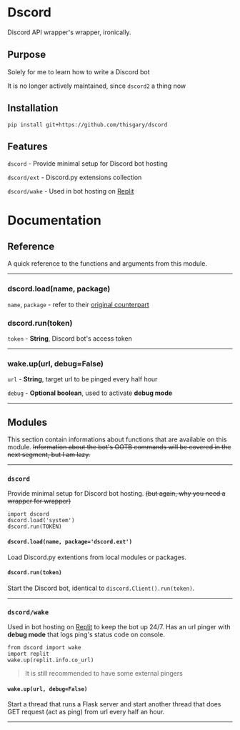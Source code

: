 # Dscord

Discord API wrapper's wrapper, ironically.

## Purpose

Solely for me to learn how to write a Discord bot

It is no longer actively maintained, since `dscord2` a thing now

## Installation

    pip install git+https://github.com/thisgary/dscord

## Features

`dscord` - Provide minimal setup for Discord bot hosting

`dscord/ext` - Discord.py extensions collection

`dscord/wake` - Used in bot hosting on [Replit](https://replit.com)

# Documentation

## Reference

A quick reference to the functions and arguments from this module.

---

### dscord.**load(name, package)**

`name`, `package` - refer to their [original counterpart](https://docs.python.org/3/library/importlib.html#importlib.import_module)

### dscord.run(token)

`token` - **String**, Discord bot's access token

---

### wake.up(url, debug=False)

`url` - **String**, target url to be pinged every half hour

`debug` - **Optional boolean**, used to activate **debug mode**

---

## Modules

This section contain informations about functions that are available on this module. 
~~Information about the bot's OOTB commands will be covered in the next segment, but I am lazy.~~

---

### `dscord`

Provide minimal setup for Discord bot hosting.
~~(but again, why you need a wrapper for wrapper)~~ 

    import dscord
    dscord.load('system')
    dscord.run(TOKEN)

#### `dscord.load(name, package='dscord.ext')`

Load Discord.py extentions from local modules or packages.

#### `dscord.run(token)`

Start the Discord bot, identical to `discord.Client().run(token)`.

---

### `dscord/wake`

Used in bot hosting on [Replit](https://replit.com) to keep the bot up 24/7. 
Has an url pinger with **debug mode** that logs ping's status code on console.

    from dscord import wake
    import replit
    wake.up(replit.info.co_url)

> It is still recommended to have some external pingers

#### `wake.up(url, debug=False)`

Start a thread that runs a Flask server and start another thread that does GET request (act as ping) from url every half an hour.

---
